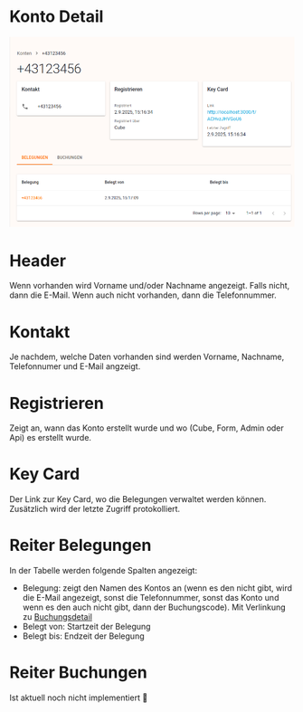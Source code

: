 # Konto Detail

![grafik.png](assets/konto%20detail/grafik.png)

# Header

Wenn vorhanden wird Vorname und/oder Nachname angezeigt. Falls nicht, dann die E-Mail. Wenn auch nicht vorhanden, dann die Telefonnummer.

# Kontakt

Je nachdem, welche Daten vorhanden sind werden Vorname, Nachname, Telefonnumer und E-Mail angzeigt.

# Registrieren

Zeigt an, wann das Konto erstellt wurde und wo (Cube, Form, Admin oder Api) es erstellt wurde.

# Key Card

Der Link zur Key Card, wo die Belegungen verwaltet werden können. Zusätzlich wird der letzte Zugriff protokolliert.

# Reiter Belegungen

In der Tabelle werden folgende Spalten angezeigt:

- Belegung: zeigt den Namen des Kontos an (wenn es den nicht gibt, wird die E-Mail angezeigt, sonst die Telefonnummer, sonst das Konto und wenn es den auch nicht gibt, dann der Buchungscode). Mit Verlinkung zu [Buchungsdetail](https://www.notion.so/Belegung-Detail-262add09e873804ba051d5a231f1fd02?pvs=21)
- Belegt von: Startzeit der Belegung
- Belegt bis: Endzeit der Belegung

# Reiter Buchungen

Ist aktuell noch nicht implementiert 🙂